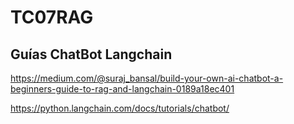 # TC07RAG

## Guías ChatBot Langchain

https://medium.com/@suraj_bansal/build-your-own-ai-chatbot-a-beginners-guide-to-rag-and-langchain-0189a18ec401

https://python.langchain.com/docs/tutorials/chatbot/
